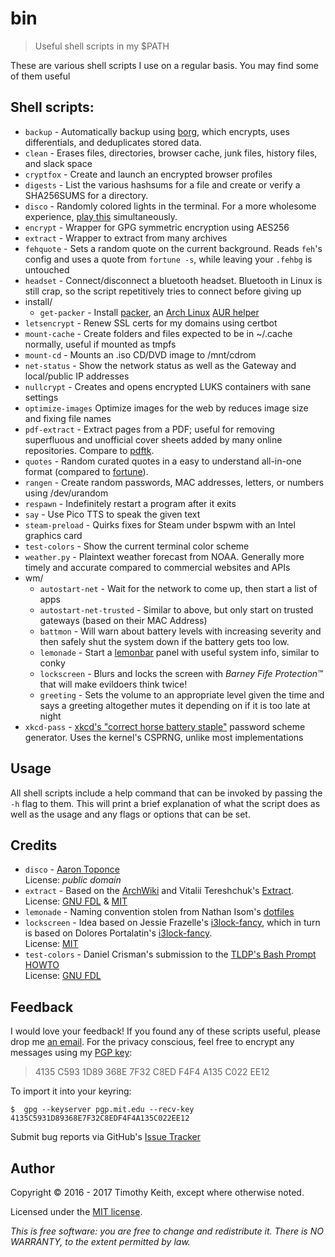 # bin
> Useful shell scripts in my $PATH

These are various shell scripts I use on a regular basis. You may find some of
them useful

## Shell scripts:

* `backup` - Automatically backup using [borg](https://borgbackup.readthedocs.io/en/stable/),
  which encrypts, uses differentials, and deduplicates stored data.
* `clean` - Erases files, directories, browser cache, junk files, history files,
   and slack space
* `cryptfox` - Create and launch an encrypted browser profiles
* `digests` - List the various hashsums for a file and create or verify a
  SHA256SUMS for a directory.
* `disco` - Randomly colored lights in the terminal. For a more wholesome
   experience, [play this](https://www.youtube.com/watch?v=A_sY2rjxq6M)
   simultaneously.
* `encrypt` - Wrapper for GPG symmetric encryption using AES256
* `extract` - Wrapper to extract from many archives
* `fehquote` - Sets a random quote on the current background. Reads `feh`'s
  config and uses a quote from `fortune -s`, while leaving your `.fehbg` is
  untouched
* `headset` - Connect/disconnect a bluetooth headset. Bluetooth in Linux is
  still crap, so the script repetitively tries to connect before giving up
* install/
    * `get-packer` - Install [packer](https://aur.archlinux.org/packages/packer/),
      an [Arch Linux](https://www.archlinux.org/) [AUR helper](https://wiki.archlinux.org/index.php/AUR_helpers)
* `letsencrypt` - Renew SSL certs for my domains using certbot
* `mount-cache` - Create folders and files expected to be in ~/.cache normally,
   useful if mounted as tmpfs
* `mount-cd` - Mounts an .iso CD/DVD image to /mnt/cdrom
* `net-status` - Show the network status as well as the Gateway and local/public
  IP addresses
* `nullcrypt` - Creates and opens encrypted LUKS containers with sane settings
* `optimize-images` Optimize images for the web by reduces image size and fixing
   file names
* `pdf-extract` - Extract pages from a PDF; useful for removing superfluous and
  unofficial cover sheets added by many online repositories. Compare to
  [pdftk](https://linux.die.net/man/1/pdftk).
* `quotes` - Random curated quotes in a easy to understand all-in-one format (compared to [fortune](https://en.wikipedia.org/wiki/Fortune_%28Unix%29)).
* `rangen` - Create random passwords, MAC addresses, letters, or numbers using
  /dev/urandom
* `respawn` - Indefinitely restart a program after it exits
* `say` - Use Pico TTS to speak the given text
* `steam-preload` - Quirks fixes for Steam under bspwm with an Intel graphics card
* `test-colors` - Show the current terminal color scheme
* `weather.py` - Plaintext weather forecast from NOAA. Generally more timely and
  accurate compared to commercial websites and APIs
* wm/
    * `autostart-net` - Wait for the network to come up, then start a list of
      apps
    * `autostart-net-trusted` - Similar to above, but only start on trusted
      gateways (based on their MAC Address)
    * `battmon` - Will warn about battery levels with increasing severity and
      then safely shut the system down if the battery gets too low.
    * `lemonade` - Start a [lemonbar](https://github.com/LemonBoy/bar) panel
      with useful system info, similar to conky
    * `lockscreen` - Blurs and locks the screen with *Barney Fife
      Protection&trade;*
      that will make evildoers think twice!
    * `greeting` - Sets the volume to an appropriate level given the time and
      says a greeting
      altogether mutes it depending on if it is too late at night
* `xkcd-pass` - [xkcd's "correct horse battery staple"](https://xkcd.com/936/)
  password scheme generator. Uses the kernel's CSPRNG, unlike most
  implementations


## Usage
All shell scripts include a help command that can be invoked by passing the `-h`
flag to them. This will print a brief explanation of what the script does as well
as the usage and any flags or options that can be set.


## Credits

* `disco` - [Aaron Toponce](https://pthree.org/2016/01/21/using-your-monitors-as-a-cryptographically-secure-pseudorandom-number-generator/)  
  License: *public domain*
* `extract` - Based on the [ArchWiki](https://wiki.archlinux.org/index.php/Bash/Functions#Extract)
  and Vitalii Tereshchuk's [Extract](https://github.com/xvoland/Extract).  
  License: [GNU FDL](https://www.gnu.org/copyleft/fdl.html) & [MIT](https://opensource.org/licenses/MIT)
* `lemonade` - Naming convention stolen from Nathan Isom's [dotfiles](https://github.com/neeasade/dotfiles)
* `lockscreen` - Idea based on Jessie Frazelle's [i3lock-fancy](https://github.com/jessfraz/dotfiles/blob/master/bin/fancy-i3lock),
which in turn is based on Dolores Portalatin's [i3lock-fancy](https://github.com/meskarune/i3lock-fancy).  
License: [MIT](https://opensource.org/licenses/MIT)
* `test-colors` - Daniel Crisman's submission to the [TLDP's Bash Prompt HOWTO](http://tldp.org/HOWTO/Bash-Prompt-HOWTO/x329.html)  
  License: [GNU FDL](https://www.gnu.org/copyleft/fdl.html)


## Feedback
I would love your feedback! If you found any of these scripts useful, please
drop me [an email](mailto:timothykeith@gmail.com). For the privacy conscious,
feel free to encrypt any messages using my [PGP key](http://pgp.mit.edu/pks/lookup?op=vindex&fingerprint=on&search=0xF4F4A135C022EE12):

> 4135 C593 1D89 368E 7F32 C8ED F4F4 A135 C022 EE12

To import it into your keyring:
```console
$  gpg --keyserver pgp.mit.edu --recv-key 4135C5931D89368E7F32C8EDF4F4A135C022EE12
```

Submit bug reports via GitHub's [Issue Tracker](https://github.com/keithieopia/bin/issues)


## Author
Copyright &copy; 2016 - 2017 Timothy Keith, except where otherwise noted.

Licensed under the [MIT license](https://github.com/keithieopia/bin/blob/master/LICENSE).

*This is free software: you are free to change and redistribute it. There is NO
WARRANTY, to the extent permitted by law.*
